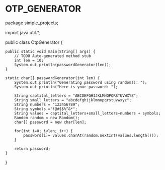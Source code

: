 # OTP_GENERATOR

package simple_projects;

import java.util.*;

public class OtpGenerator {

	public static void main(String[] args) {
		// TODO Auto-generated method stub
		int len = 10;
		System.out.println(passwordGenerator(len));
	}

	static char[] passwordGenerator(int len) {
		System.out.println("Generating password using random(): ");
		System.out.println("Here is your password: ");

		String captital_letters = "ABCDEFGHIJKLMNOPQRSTUVWXYZ";
		String small_letters = "abcdefghijklmnopqrstuvwxyz";
		String numbers = "123456789";
		String symbols ="!@#$$%^&*";
		String values = captital_letters+small_letters+numbers + symbols;
		Random random = new Random();
		char[] password = new char[len];

		for(int i=0; i<len; i++) {
			password[i]= values.charAt(random.nextInt(values.length()));
		}

		return password;
	}
}

